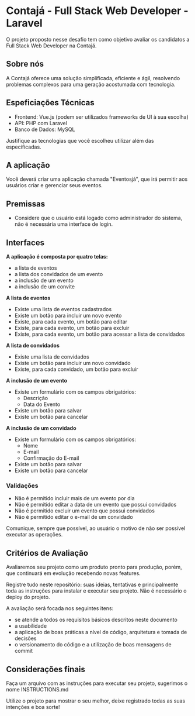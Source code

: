 # Contajá - Full Stack Web Developer - Laravel

O projeto proposto nesse desafio tem como objetivo avaliar os candidatos a Full Stack Web Developer na Contajá.

## Sobre nós
A Contajá oferece uma solução simplificada, eficiente e ágil, resolvendo problemas complexos para uma geração acostumada com tecnologia.

## Espeficiações Técnicas

- Frontend: Vue.js (podem ser utilizados frameworks de UI à sua escolha)
- API: PHP com Laravel
- Banco de Dados: MySQL

Justifique as tecnologias que você escolheu utilizar além das especificadas.

## A aplicação

Você deverá criar uma aplicação chamada "Eventosjá", que irá permitir aos usuários criar e gerenciar seus eventos.

## Premissas

* Considere que o usuário está logado como administrador do sistema, não é necessária uma interface de login.

## Interfaces

**A aplicação é composta por quatro telas:**
* a lista de eventos
* a lista dos convidados de um evento
* a inclusão de um evento
* a inclusão de um convite

**A lista de eventos**
* Existe uma lista de eventos cadastrados
* Existe um botão para incluir um novo evento
* Existe, para cada evento, um botão para editar
* Existe, para cada evento, um botão para excluir
* Existe, para cada evento, um botão para acessar a lista de convidados

**A lista de convidados**
* Existe uma lista de convidados
* Existe um botão para incluir um novo convidado
* Existe, para cada convidado, um botão para excluir

**A inclusão de um evento**
* Existe um formulário com os campos obrigatórios:
  - Descrição
  - Data do Evento
* Existe um botão para salvar
* Existe um botão para cancelar

**A inclusão de um convidado**
* Existe um formulário com os campos obrigatórios:
  - Nome
  - E-mail
  - Confirmação do E-mail
* Existe um botão para salvar
* Existe um botão para cancelar

### Validações

* Não é permitido incluir mais de um evento por dia
* Não é permitido editar a data de um evento que possui convidados
* Não é permitido excluir um evento que possui convidados
* Não é permitido editar o e-mail de um convidado

Comunique, sempre que possível, ao usuário o motivo de não ser possível executar as operações.

## Critérios de Avaliação

Avaliaremos seu projeto como um produto pronto para produção, porém, que continuará em evolução recebendo novas features.

Registre tudo neste repositório: suas ideias, tentativas e principalmente toda as instruções para instalar e executar seu projeto. Não é necessário o deploy do projeto.

A avaliação será focada nos seguintes itens:

- se atende a todos os requisitos básicos descritos neste documento
- a usabilidade
- a aplicação de boas práticas a nível de código, arquitetura e tomada de decisões
- o versionamento do código e a utilização de boas mensagens de commit

## Considerações finais

Faça um arquivo com as instruções para executar seu projeto, sugerimos o nome INSTRUCTIONS.md

Utilize o projeto para mostrar o seu melhor, deixe registrado todas as suas intenções e boa sorte!